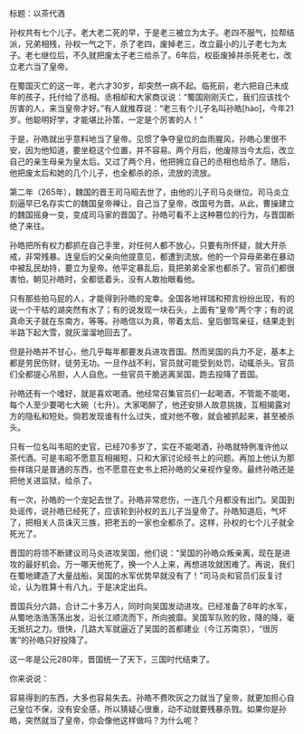 标题：以茶代酒



孙权共有七个儿子。老大老二死的早，于是老三被立为太子。老四不服气，拉帮结派，兄弟相残，孙权一气之下，杀了老四，废掉老三，改立最小的儿子老七为太子。老七继位后，不久就把废太子老三给杀了。6年后，权臣废掉并杀死老七，改立老六当了皇帝。

在蜀国灭亡的这一年，老六才30岁，却突然一病不起。临死前，老六把自己未成年的孩子，托付给了丞相。丞相却和大家商议说：“蜀国刚刚灭亡，我们应该找个厉害的人，来当皇帝才好。”有人就推荐说：“老三有个儿子名叫孙皓[hào]，今年21岁。他聪明好学，才能堪比孙策，一定是个厉害的人！”

于是，孙皓就出乎意料地当了皇帝。见惯了争夺皇位的血雨腥风，孙皓心里很不安，因为他知道，要坐稳这个位置，并不容易。两个月后，他废除当今太后，改立自己的亲生母亲为皇太后。又过了两个月，他把拥立自己的丞相也给杀了。随后，他把废太后和她的几个儿子，也全都杀的杀，流放的流放。

第二年（265年），魏国的晋王司马昭去世了，由他的儿子司马炎继位。司马炎立刻逼早已名存实亡的魏国皇帝禅让，自己当了皇帝，改国号为晋。从此，曹操建立的魏国摇身一变，变成司马家的晋国了。孙皓可看不上这种篡位的行为，与晋国断绝了来往。

孙皓把所有权力都抓在自己手里，对任何人都不放心，只要有所怀疑，就大开杀戒，非常残暴。连皇后的父亲向他提意见，都遭到流放。他的一个异母弟弟在暴动中被乱民劫持，要立为皇帝。他平定暴乱后，竟把弟弟全家也都杀了。官员们都很害怕，朝见孙皓时，全都低着头，没有人敢抬眼看他。

只有那些拍马屁的人，才能得到孙皓的宠幸。全国各地祥瑞和预言纷纷出现，有的说一个干枯的湖突然有水了；有的说发现一块石头，上面有“皇帝”两个字；有的说真命天子就在东南方，等等。孙皓信以为真，带着太后、皇后御驾亲征，结果走到半路下起大雪，就灰溜溜地回去了。

但是孙皓并不甘心，他几乎每年都要发兵进攻晋国。然而吴国的兵力不足，基本上都是劳民伤财，徒劳无功。一旦作战不利，官员就可能受到处罚，动辄杀头。官员们全都提心吊胆，人人自危。一些官员干脆逃离吴国，跑去投降了晋国。

孙皓还有一个嗜好，就是喜欢喝酒。他经常召集官员们一起喝酒，不管能不能喝，每个人至少要喝七大碗（七升）。大家喝醉了，他还安排人故意挑拨，互相揭露对方的隐私和短处。倘若发现谁有什么过失，或对他不敬，就会被抓起来，甚至被杀头。

只有一位名叫韦昭的史官，已经70多岁了，实在不能喝酒，孙皓就特例准许他以茶代酒。可是韦昭不愿意互相揭短，只和大家讨论经书上的问题。再加上他认为那些祥瑞只是普通的东西，也不愿意在史书上把孙皓的父亲视作皇帝。最终孙皓还是把他关进监狱，给杀了。

有一次，孙皓的一个宠妃去世了。孙皓非常悲伤，一连几个月都没有出门。吴国到处谣传，说孙皓已经死了，应该轮到孙权的五儿子当皇帝了。孙皓知道后，气坏了，把相关人员诛灭三族，把老五的一家也全都杀了。这样，孙权的七个儿子就全死光了。

晋国的将领不断建议司马炎进攻吴国，他们说：“吴国的孙皓众叛亲离，现在是进攻的最好机会。万一哪天他死了，换一个人上来，再想进攻就困难了。再说，我们在蜀地建造了大量战船，吴国的水军优势早就没有了！”司马炎和官员们反复讨论，认为胜算十有八九，于是决定出兵。

晋国兵分六路，合计二十多万人，同时向吴国发动进攻。已经准备了8年的水军，从蜀地浩浩荡荡出发，沿长江顺流而下，所向披靡。吴国军队败的败，降的降，毫无抵抗之力。很快，几路大军就逼近了吴国的首都建业（今江苏南京），“很厉害”的孙皓只好投降了。

这一年是公元280年，晋国统一了天下，三国时代结束了。



你来说说：

容易得到的东西，大多也容易失去。孙皓不费吹灰之力就当了皇帝，就更加担心自己皇位不保，没有安全感，所以猜疑心很重，动不动就要残暴杀戮。如果你是孙皓，突然就当了皇帝，你会像他这样做吗？为什么呢？











